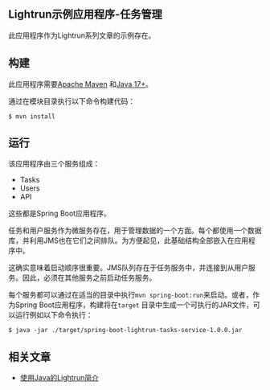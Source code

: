 ## Lightrun示例应用程序-任务管理

此应用程序作为Lightrun系列文章的示例存在。

## 构建

此应用程序需要[Apache Maven](https://maven.apache.org/)
和[Java 17+](https://www.oracle.com/java/technologies/downloads/)。

通过在模块目录执行以下命令构建代码：

```shell
$ mvn install
```

## 运行

该应用程序由三个服务组成：

* Tasks
* Users
* API

这些都是Spring Boot应用程序。

任务和用户服务作为微服务存在，用于管理数据的一个方面。每个都使用一个数据库，并利用JMS也在它们之间排队。为方便起见，此基础结构全部嵌入在应用程序中。

这确实意味着启动顺序很重要。JMS队列存在于任务服务中，并连接到从用户服务。因此，必须在其他服务之前启动任务服务。

每个服务都可以通过在适当的目录中执行`mvn spring-boot:run`来启动。或者，作为Spring Boot应用程序，构建将在`target`
目录中生成一个可执行的JAR文件，可以运行例如以下命令执行：

```shell
$ java -jar ./target/spring-boot-lightrun-tasks-service-1.0.0.jar
```

## 相关文章

+ [使用Java的Lightrun简介](http://tu-yucheng.github.io/springboot/2023/05/12/java-lightrun.html)